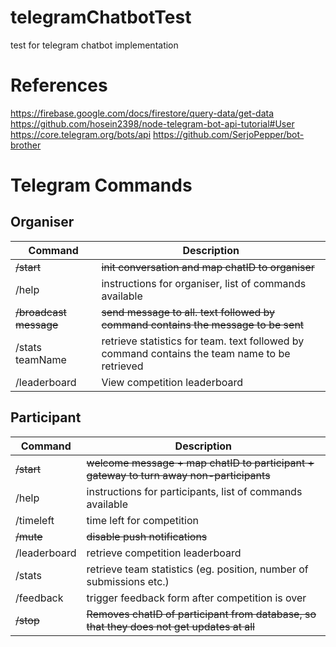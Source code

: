 # telegramChatbotTest
test for telegram chatbot implementation

# References
https://firebase.google.com/docs/firestore/query-data/get-data
https://github.com/hosein2398/node-telegram-bot-api-tutorial#User
https://core.telegram.org/bots/api
https://github.com/SerjoPepper/bot-brother

# Telegram Commands
## Organiser

| Command  | Description |
| ------------- | ------------- |
| ~~/start~~ | ~~init conversation and map chatID to organiser~~  |
| /help  | instructions for organiser, list of commands available  |
| ~~/broadcast message~~  | ~~send message to all. text followed by command contains the message to be sent~~  |
| /stats teamName  | retrieve statistics for team. text followed by command contains the team name to be retrieved  |
| /leaderboard  | View competition leaderboard  |

## Participant

| Command  | Description |
| ------------- | ------------- |
| ~~/start~~  | ~~welcome message + map chatID to participant + gateway to turn away non-participants~~  |
| /help  | instructions for participants, list of commands available  |
| /timeleft  | time left for competition  |
| ~~/mute~~  | ~~disable push notifications~~  |
| /leaderboard  | retrieve competition leaderboard  |
| /stats  | retrieve team statistics (eg. position, number of submissions etc.)  |
| /feedback  | trigger feedback form after competition is over  |
| ~~/stop~~ | ~~Removes chatID of participant from database, so that they does not get updates at all~~ |
